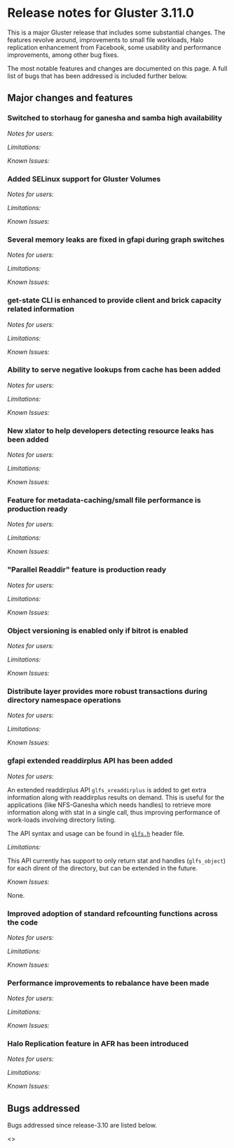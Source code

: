 # Release notes for Gluster 3.11.0

This is a major Gluster release that includes some substantial changes. The
features revolve around, improvements to small file workloads, Halo replication
enhancement from Facebook, some usability and performance improvements, among
other bug fixes.

The most notable features and changes are documented on this page. A full list
of bugs that has been addressed is included further below.

## Major changes and features

### Switched to storhaug for ganesha and samba high availability
*Notes for users:*

*Limitations:*

*Known Issues:*

### Added SELinux support for Gluster Volumes
*Notes for users:*

*Limitations:*

*Known Issues:*

### Several memory leaks are fixed in gfapi during graph switches
*Notes for users:*

*Limitations:*

*Known Issues:*

### get-state CLI is enhanced to provide client and brick capacity related information
*Notes for users:*

*Limitations:*

*Known Issues:*

### Ability to serve negative lookups from cache has been added
*Notes for users:*

*Limitations:*

*Known Issues:*

### New xlator to help developers detecting resource leaks has been added
*Notes for users:*

*Limitations:*

*Known Issues:*

### Feature for metadata-caching/small file performance is production ready
*Notes for users:*

*Limitations:*

*Known Issues:*

### "Parallel Readdir" feature is production ready
*Notes for users:*

*Limitations:*

*Known Issues:*

### Object versioning is enabled only if bitrot is enabled
*Notes for users:*

*Limitations:*

*Known Issues:*

### Distribute layer provides more robust transactions during directory namespace operations
*Notes for users:*

*Limitations:*

*Known Issues:*

### gfapi extended readdirplus API has been added
*Notes for users:*

An extended readdirplus API `glfs_xreaddirplus` is added to get extra information along
 with readdirplus results on demand. This is useful for the applications (like NFS-Ganesha
 which needs handles) to retrieve more information along with stat in a single call, thus
 improving performance of work-loads involving directory listing.

The API syntax and usage can be found in
 [`glfs.h`](https://github.com/gluster/glusterfs/blob/v3.11.0rc1/api/src/glfs.h#L810)
 header file.

*Limitations:*

This API currently has support to only return stat and handles (`glfs_object`) for each dirent
 of the directory, but can be extended in the future.

*Known Issues:*

None.

### Improved adoption of standard refcounting functions across the code
*Notes for users:*

*Limitations:*

*Known Issues:*

### Performance improvements to rebalance have been made
*Notes for users:*

*Limitations:*

*Known Issues:*

### Halo Replication feature in AFR has been introduced
*Notes for users:*

*Limitations:*

*Known Issues:*

## Bugs addressed

Bugs addressed since release-3.10 are listed below.

<<TO DO>>
